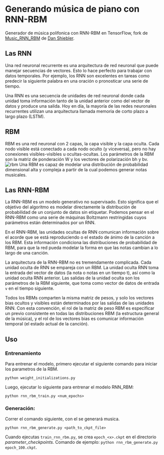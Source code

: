 # Generando música de piano con RNN-RBM
Generador de música polifonica con RNN-RBM en TensorFlow, fork de [Music_RNN_RBM](https://github.com/cesern/Music_RNN_RBM) de [Dan Shiebler](https://github.com/dshieble).

##  Las RNN
Una red neuronal recurrente es una arquitectura de red neuronal que puede manejar secuencias de vectores. Esto lo hace perfecto para trabajar con datos temporales. Por ejemplo, los RNN son excelentes en tareas como predecir la siguiente palabra en una oración o pronosticar una serie de tiempo.

Una RNN es una secuencia de unidades de red neuronal donde cada unidad toma información tanto de la unidad anterior como del vector de datos y produce una salida. Hoy en día, la mayoría de las redes neuronales recurrentes utilizan una arquitectura llamada memoria de corto plazo a largo plazo (LSTM).
## RBM
RBM es una red neuronal con 2 capas, la capa visible y la capa oculta. Cada nodo visible está conectado a cada nodo oculto (y viceversa), pero no hay conexiones visibles-visibles u ocultas-ocultas. Los parámetros de la RBM son la matriz de ponderación W y los vectores de polarización bh y bv.
![rbm](images/RBM.png)
Una RBM es capaz de modelar una distribución de probabilidad dimensional alta y compleja a partir de la cual podemos generar notas musicales.
## Las RNN-RBM
La RNN-RBM es un modelo generativo no supervisado. Esto significa que el objetivo del algoritmo es modelar directamente la distribución de probabilidad de un conjunto de datos sin etiquetar. Podemos pensar en el RNN-RBM como una serie de máquinas Boltzmann restringidas cuyos parámetros están determinados por un RNN.

En el RNN-RBM, las unidades ocultas de RNN comunican información sobre el acorde que se está reproduciendo o el estado de ánimo de la canción a los RBM. Esta información condiciona las distribuciones de probabilidad de RBM, para que la red pueda modelar la forma en que las notas cambian a lo largo de una canción.

La arquitectura de la RNN-RBM no es tremendamente complicada. Cada unidad oculta de RNN se empareja con un RBM. La unidad oculta RNN toma la entrada del vector de datos (la nota o notas en un tiempo t), así como la unidad oculta RNN anterior. Las salidas de la unidad oculta son los parámetros de la RBM siguiente, que toma como vector de datos de entrada `v` en el tiempo siguiente.

Todos los RBMs comparten la misma matriz de pesos, y solo los vectores bias ocultos y visibles están determinados por las salidas de las unidades RNN. Con esta convención, el rol de la matriz de peso RBM es especificar un previo consistente en todas las distribuciones RBM (la estructura general de la música), y el rol de los vectores bias es comunicar información temporal (el estado actual de la canción).
## Uso
### Entrenamiento
Para entrenar el modelo, primero ejecutar el siguiente comando para iniciar los parametros de la RBM.
```
python weight_initializations.py
```
Luego, ejecutar lo siguiente para entrenar el modelo RNN_RBM:
```
python rnn_rbm_train.py <num_epochs>
```
### Generación:
Correr el comando siguiente, con el se generará musica. 
```
python rnn_rbm_generate.py <path_to_ckpt_file>
```
Cuando ejecutas `train_rnn_rbm.py`, se crea `epoch_<x>.ckpt` en el directorio _parameter_checkpoints_. Comando de ejemplo: `python rnn_rbm_generate.py epoch_100.ckpt`.

